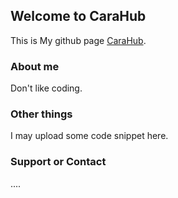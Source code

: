 ## Welcome to CaraHub

This is My github page [CaraHub](https://github.com/CaraHub).


### About me

Don't like coding.

### Other things

I may upload some code snippet here.

### Support or Contact

....

<script src="https://giscus.app/client.js"
        data-repo="CaraHub/CaraHub"
        data-repo-id="R_kgDOGXdnAg"
        data-category="Announcements"
        data-category-id="DIC_kwDOGXdnAs4CALmz"
        data-mapping="pathname"
        data-reactions-enabled="1"
        data-emit-metadata="0"
        data-theme="light"
        data-lang="zh-CN"
        crossorigin="anonymous"
        async>
</script>

